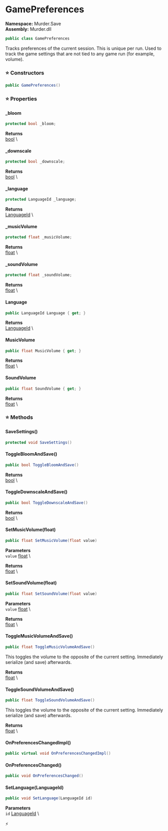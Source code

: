 # GamePreferences

**Namespace:** Murder.Save \
**Assembly:** Murder.dll

```csharp
public class GamePreferences
```

Tracks preferences of the current session. This is unique per run.
            Used to track the game settings that are not tied to any game run (for example, volume).

### ⭐ Constructors
```csharp
public GamePreferences()
```

### ⭐ Properties
#### _bloom
```csharp
protected bool _bloom;
```

**Returns** \
[bool](https://learn.microsoft.com/en-us/dotnet/api/System.Boolean?view=net-7.0) \
#### _downscale
```csharp
protected bool _downscale;
```

**Returns** \
[bool](https://learn.microsoft.com/en-us/dotnet/api/System.Boolean?view=net-7.0) \
#### _language
```csharp
protected LanguageId _language;
```

**Returns** \
[LanguageId](../../Murder/Assets/Localization/LanguageId.html) \
#### _musicVolume
```csharp
protected float _musicVolume;
```

**Returns** \
[float](https://learn.microsoft.com/en-us/dotnet/api/System.Single?view=net-7.0) \
#### _soundVolume
```csharp
protected float _soundVolume;
```

**Returns** \
[float](https://learn.microsoft.com/en-us/dotnet/api/System.Single?view=net-7.0) \
#### Language
```csharp
public LanguageId Language { get; }
```

**Returns** \
[LanguageId](../../Murder/Assets/Localization/LanguageId.html) \
#### MusicVolume
```csharp
public float MusicVolume { get; }
```

**Returns** \
[float](https://learn.microsoft.com/en-us/dotnet/api/System.Single?view=net-7.0) \
#### SoundVolume
```csharp
public float SoundVolume { get; }
```

**Returns** \
[float](https://learn.microsoft.com/en-us/dotnet/api/System.Single?view=net-7.0) \
### ⭐ Methods
#### SaveSettings()
```csharp
protected void SaveSettings()
```

#### ToggleBloomAndSave()
```csharp
public bool ToggleBloomAndSave()
```

**Returns** \
[bool](https://learn.microsoft.com/en-us/dotnet/api/System.Boolean?view=net-7.0) \

#### ToggleDownscaleAndSave()
```csharp
public bool ToggleDownscaleAndSave()
```

**Returns** \
[bool](https://learn.microsoft.com/en-us/dotnet/api/System.Boolean?view=net-7.0) \

#### SetMusicVolume(float)
```csharp
public float SetMusicVolume(float value)
```

**Parameters** \
`value` [float](https://learn.microsoft.com/en-us/dotnet/api/System.Single?view=net-7.0) \

**Returns** \
[float](https://learn.microsoft.com/en-us/dotnet/api/System.Single?view=net-7.0) \

#### SetSoundVolume(float)
```csharp
public float SetSoundVolume(float value)
```

**Parameters** \
`value` [float](https://learn.microsoft.com/en-us/dotnet/api/System.Single?view=net-7.0) \

**Returns** \
[float](https://learn.microsoft.com/en-us/dotnet/api/System.Single?view=net-7.0) \

#### ToggleMusicVolumeAndSave()
```csharp
public float ToggleMusicVolumeAndSave()
```

This toggles the volume to the opposite of the current setting.
            Immediately serialize (and save) afterwards.

**Returns** \
[float](https://learn.microsoft.com/en-us/dotnet/api/System.Single?view=net-7.0) \

#### ToggleSoundVolumeAndSave()
```csharp
public float ToggleSoundVolumeAndSave()
```

This toggles the volume to the opposite of the current setting.
            Immediately serialize (and save) afterwards.

**Returns** \
[float](https://learn.microsoft.com/en-us/dotnet/api/System.Single?view=net-7.0) \

#### OnPreferencesChangedImpl()
```csharp
public virtual void OnPreferencesChangedImpl()
```

#### OnPreferencesChanged()
```csharp
public void OnPreferencesChanged()
```

#### SetLanguage(LanguageId)
```csharp
public void SetLanguage(LanguageId id)
```

**Parameters** \
`id` [LanguageId](../../Murder/Assets/Localization/LanguageId.html) \



⚡
